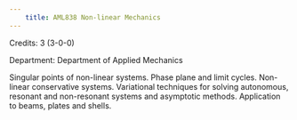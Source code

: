 ```yaml
---
    title: AML838 Non-linear Mechanics
---
```

Credits: 3 (3-0-0)

Department: Department of Applied Mechanics

Singular points of non-linear systems. Phase plane and limit cycles. Non-linear conservative systems. Variational techniques for solving autonomous, resonant and non-resonant systems and asymptotic methods. Application to beams, plates and shells.